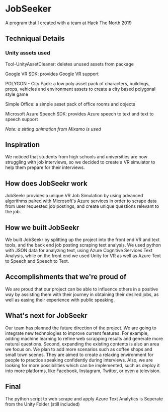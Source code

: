 # JobSeeker
 A program that I created with a team at Hack The North 2019

## Techniqual Details

### Unity assets used

Tool-UnityAssetCleaner: deletes unused assets from package

Google VR SDK: provides Google VR support

POLYGON - City Pack: a low poly asset pack of characters, buildings, props, vehicles and environment assets to create a city based polygonal style game

Simple Office: a simple asset pack of office rooms and objects

Microsoft Azure Speech SDK: provides Azure speech to text and text to speech support

*Note: a sitting animation from Mixamo is used*

## Inspiration
We noticed that students from high schools and universities are now struggling with job interviews, so we decided to create a VR simulator to help them prepare for their interviews.

## How does JobSeekr work
JobSeekr provides a unique VR Job Simulation by using advanced algorithms paired with Microsoft's Azure services in order to scrape data from user requested job postings, and create unique questions relevant to the job.

## How we built JobSeekr
We built JobSeekr by splitting up the project into the front end VR and text tools, and the back end job posting scraping text analysis. We used python with JSON data for analyzing text, using Azure Cognitive Services Text Analysis, while on the front end we used Unity for VR as well as Azure Text to Speech and Speech to Text.

## Accomplishments that we're proud of
We are proud that our project can be able to influence others in a positive way by assisting them with their journey in obtaining their desired jobs, as well as easing their experience with public speaking.

## What's next for JobSeekr
Our team has planned the future direction of the project. We are going to integrate new technologies to improve current features. For example, adding machine learning to refine web scrapping results and generate more natural questions. Second, expanding the existing contents is also an area we focus on. We plan to add more scenarios such as coffee shops and small town scenes. They are aimed to create a relaxing environment for people to practice speaking confidently during interviews. Also, we are looking for more possibilities which can be implemented, such as deploy it into more platforms, like Facebook, Instagram, Twitter, or even a television.

## Final 
The python script to web scrape and apply Azure Text Analytics is Seperate from the Unity Folder (still included)
